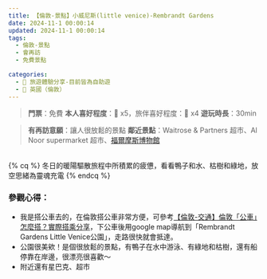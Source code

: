 ```yaml
---
title: 【倫敦-景點】小威尼斯(little venice)-Rembrandt Gardens
date: 2024-11-1 00:00:14
updated: 2024-11-1 00:00:14
tags:
  - 倫敦-景點
  - 會再訪
  - 免費景點  

categories: 
  - 🌴 旅遊體驗分享-目前皆為自助遊
  - 🥥 英國（倫敦） 
---
```

>**門票**：免費
>**本人喜好程度**：🌝 x5，旅伴喜好程度：🌝 x4
>**遊玩時長**：30min
<!-- more -->
>**有再訪意願**：讓人很放鬆的景點
>**鄰近景點**：Waitrose & Partners 超市、Al Noor supermarket 超市、[福爾摩斯博物館](https://taoudjiji.github.io/blog/london/L-spot/Sherlock%20Holmes%20Museum/?highlight=%E7%A6%8F%E7%88%BE%E6%91%A9%E6%96%AF%E9%9B%95%E5%83%8F)


<br>
{% cq %} 冬日的暖陽驅散旅程中所積累的疲憊，看看鴨子和水、枯樹和綠地，放空思緒為靈魂充電 {% endcq %}
<br>

### 參觀心得：
+ 我是搭公車去的，在倫敦搭公車非常方便，可參考[【倫敦-交通】倫敦「公車」怎麼搭？實際搭乘分享](https://taoudjiji.github.io/blog/london/L-trans%20and%20food/L-bus/?highlight=%E5%80%AB%E6%95%A6%E3%80%8C%E5%85%AC%E8%BB%8A%E3%80%8D)，下公車後用google map導航到「Rembrandt Gardens Little Venice公園」，走路很快就會抵達。
+ 公園很美欸！是個很放鬆的景點，有鴨子在水中游泳、有綠地和枯樹，還有船停靠在岸邊，很漂亮很喜歡～
+ 附近還有星巴克、超市 